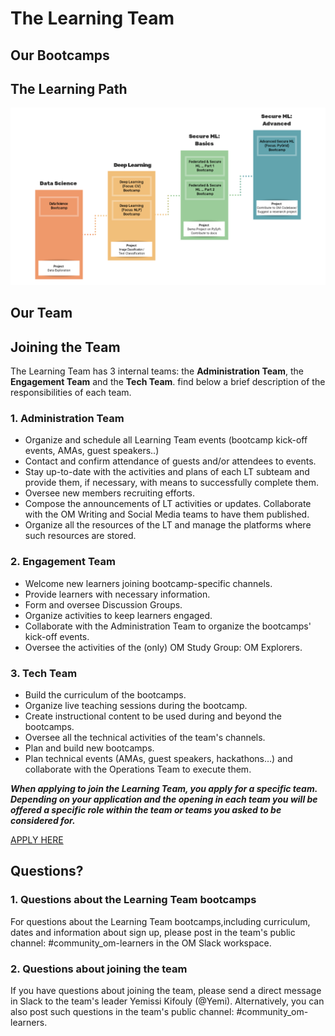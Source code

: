 # The Learning Team

## Our Bootcamps

## The Learning Path

![LT Learning Path](https://github.com/yemikifouly/Roadmap/blob/master/learning_team/images/learning_path.png)

## Our Team

## Joining the Team

The Learning Team has 3 internal teams: the **Administration Team**, the **Engagement Team** and the **Tech Team**. find below a brief description of the responsibilities of each team.

### 1. Administration Team

* Organize and schedule all Learning Team events (bootcamp kick-off events, AMAs, guest speakers..) 
* Contact and confirm attendance of guests and/or attendees to events.
* Stay up-to-date with the activities and plans of each LT subteam and provide them, if necessary, with means to successfully complete them.
* Oversee new members recruiting efforts.
* Compose the announcements of LT activities or updates. Collaborate with the OM Writing and Social Media teams to have them published.
* Organize all the resources of the LT and manage the platforms where such resources are stored.

### 2. Engagement Team

* Welcome new learners joining bootcamp-specific channels.
* Provide learners with necessary information.
* Form and oversee Discussion Groups.
* Organize activities to keep learners engaged.
* Collaborate with the Administration Team to organize the bootcamps' kick-off events.
* Oversee the activities of the (only) OM Study Group: OM Explorers.

### 3. Tech Team

* Build the curriculum of the bootcamps.
* Organize live teaching sessions during the bootcamp. 
* Create instructional content to be used during and beyond the bootcamps.
* Oversee all the technical activities of the team's channels.
* Plan and build new bootcamps.
* Plan technical events (AMAs, guest speakers, hackathons…) and collaborate with the Operations Team to execute them.


***When applying to join the Learning Team, you apply for a specific team. Depending on your application and the opening in each team you will be offered a specific role within the team or teams you asked to be considered for.***


[APPLY HERE](https://airtable.com/shr7NUIxqPER4Q1gG)

## Questions?

### 1. Questions about the Learning Team bootcamps

For questions about the Learning Team bootcamps,including curriculum, dates and information about sign up, please post in the team's public channel: #community_om-learners in the OM Slack workspace.

### 2. Questions about joining the team

If you have questions about joining the team, please send a direct message in Slack to the team's leader Yemissi Kifouly (@Yemi). Alternatively, you can also post such questions in the team's public channel: #community_om-learners.
